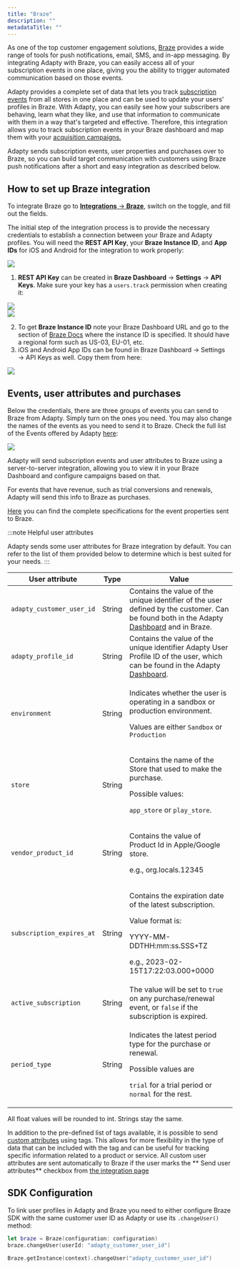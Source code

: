 ```yaml
---
title: "Braze"
description: ""
metadataTitle: ""
---
```


As one of the top customer engagement solutions, [Braze](https://braze.com/) provides a wide range of tools for push notifications, email, SMS, and in-app messaging. By integrating Adapty with Braze, you can easily access all of your subscription events in one place, giving you the ability to trigger automated communication based on those events. 

Adapty provides a complete set of data that lets you track [subscription events](https://docs.adapty.io/docs/events) from all stores in one place and can be used to update your users' profiles in Braze. With Adapty, you can easily see how your subscribers are behaving, learn what they like, and use that information to communicate with them in a way that's targeted and effective. Therefore, this integration allows you to track subscription events in your Braze dashboard and map them with your [acquisition campaigns.](https://www.braze.com/product/braze-canvas-flow) 

Adapty sends subscription events, user properties and purchases over to Braze, so you can build target communication with customers using Braze push notifications after a short and easy integration as described below.

## How to set up Braze integration

To integrate Braze go to [**Integrations** -> **Braze**](https://app.adapty.io/integrations/braze), switch on the toggle, and fill out the fields.

The initial step of the integration process is to provide the necessary credentials to establish a connection between your Braze and Adapty profiles. You will need the **REST API Key**, your **Braze Instance ID**, and **App IDs** for iOS and Android for the integration to work properly:


<div style={{ textAlign: 'center' }}>
  <img 
    src="https://files.readme.io/5f1e62c-adapty_braze.png" 
    style={{ width: '700px', border: '1px solid grey' }}
  />
</div>





1. **REST API Key** can be created in **Braze Dashboard** → **Settings** → **API Keys**. Make sure your key has a `users.track` permission when creating it:


<div style={{ textAlign: 'center' }}>
  <img 
    src="https://files.readme.io/b5fdf16-adapty_braze_create_api_key.png" 
    style={{ width: '700px', border: '1px solid grey' }}
  />
</div>






<div style={{ textAlign: 'center' }}>
  <img 
    src="https://files.readme.io/1e5b4b8-adapty_braze_api_key_users_track.png" 
    style={{ width: '700px', border: '1px solid grey' }}
  />
</div>





2. To get **Braze Instance ID** note your Braze Dashboard URL and go to the section of [Braze Docs](https://www.braze.com/docs/api/basics/#endpoints) where the instance ID is specified. It should have a regional form such as US-03, EU-01, etc.
3. iOS and Android App IDs can be found in Braze Dashboard → Settings → API Keys as well. Copy them from here:


<div style={{ textAlign: 'center' }}>
  <img 
    src="https://files.readme.io/1e6d21b-adapty_braze_app_ids.png" 
    style={{ width: '700px', border: '1px solid grey' }}
  />
</div>





## Events, user attributes and purchases

Below the credentials, there are three groups of events you can send to Braze from Adapty. Simply turn on the ones you need. You may also change the names of the events as you need to send it to Braze. Check the full list of the Events offered by Adapty [here](https://docs.adapty.io/docs/events):


<div style={{ textAlign: 'center' }}>
  <img 
    src="https://files.readme.io/702e628-adapty_braze_events_names.png" 
    style={{ width: '700px', border: '1px solid grey' }}
  />
</div>





Adapty will send subscription events and user attributes to Braze using a server-to-server integration, allowing you to view it in your Braze Dashboard and configure campaigns based on that.

For events that have revenue, such as trial conversions and renewals, Adapty will send this info to Braze as purchases.

[Here](https://docs.adapty.io/docs/events#properties) you can find the complete specifications for the event properties sent to Braze.

:::note
Helpful user attributes

Adapty sends some user attributes for Braze integration by default. You can refer to the list of them provided below to determine which is best suited for your needs.
:::

| User attribute | Type | Value |
|--------------|----|-----|
| `adapty_customer_user_id` | String | Contains the value of the unique identifier of the user defined by the customer. Can be found both in the Adapty [Dashboard](https://docs.adapty.io/docs/profiles-crm) and in Braze. |
| `adapty_profile_id` | String | Contains the value of the unique identifier Adapty User Profile ID of the user, which can be found in the Adapty [Dashboard](https://docs.adapty.io/docs/profiles-crm). |
| `environment` | String | <p>Indicates whether the user is operating in a sandbox or production environment.</p><p></p><p>Values are either `Sandbox` or `Production`</p> |
| `store` | String | <p>Contains the name of the Store that used to make the purchase.</p><p></p><p>Possible values:</p><p>`app_store` or `play_store`.</p> |
| `vendor_product_id` | String | <p>Contains the value of Product Id in Apple/Google store.</p><p></p><p>e.g., org.locals.12345</p> |
| `subscription_expires_at` | String | <p>Contains the expiration date of the latest subscription.</p><p></p><p>Value format is:</p><p>YYYY-MM-DDTHH:mm:ss.SSS+TZ</p><p>e.g., 2023-02-15T17:22:03.000+0000</p> |
| `active_subscription` | String | The value will be set to `true` on any purchase/renewal event, or `false` if the subscription is expired. |
| `period_type` | String | <p>Indicates the latest period type for the purchase or renewal.</p><p></p><p>Possible values are</p><p>`trial` for a trial period or `normal` for the rest.</p> |


All float values will be rounded to int. Strings stay the same.

In addition to the pre-defined list of tags available, it is possible to send [custom attributes](https://docs.adapty.io/docs/segments#custom-attributes) using tags. This allows for more flexibility in the type of data that can be included with the tag and can be useful for tracking specific information related to a product or service. All custom user attributes are sent automatically to Braze if the user marks the ** Send user attributes** checkbox from [the integration page](https://app.adapty.io/integrations/braze)

## SDK Configuration

To link user profiles in Adapty and Braze you need to either configure Braze SDK with the same customer user ID as Adapty or use its `.changeUser()` method:

```swift iOS (Swift)
let braze = Braze(configuration: configuration)
braze.changeUser(userId: "adapty_customer_user_id")
```
```kotlin Android (Kotlin)
Braze.getInstance(context).changeUser("adapty_customer_user_id")
```
